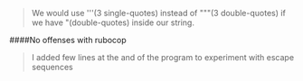 >We would use '''(3 single-quotes) instead of """(3 double-quotes) if  we have "(double-quotes) inside our string.

####No offenses with rubocop
 
>I added few lines at the and of the program to experiment with escape sequences
